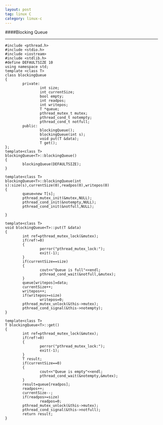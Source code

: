 ```yaml
---
layout: post
tag: linux C
category: linux-c
---
```

####Blocking Queue
<hr/>

	#include <pthread.h>
	#include <stdio.h>
	#include <iostream>
	#include <stdlib.h>
	#define DEFAULTSIZE 10
	using namespace std;
	template <class T>
	class blockingQueue
	{
			private:
					int size;
					int currentSize;
					bool empty;
					int readpos;
					int writepos;
					T *queue;
					pthread_mutex_t mutex;
					pthread_cond_t notempty;
					pthread_cond_t notfull;
			public:
					blockingQueue();
					blockingQueue(int s);
					void put(T &data);
					T get();
	};
	template<class T>
	blockingQueue<T>::blockingQueue()
	{
			blockingQueue(DEFAULTSIZE);
	}

	template<class T>
	blockingQueue<T>::blockingQueue(int s):size(s),currentSize(0),readpos(0),writepos(0)
	{
			queue=new T[s];
			pthread_mutex_init(&mutex,NULL);
			pthread_cond_init(&notempty,NULL);
			pthread_cond_init(&notfull,NULL);

	}

	template<class T>
	void blockingQueue<T>::put(T &data)
	{
			int ref=pthread_mutex_lock(&mutex);
			if(ref!=0)
			{
					perror("pthread_mutex_lock:");
					exit(-1);
			}
			if(currentSize==size)
			{
					cout<<"Queue is full"<<endl;
					pthread_cond_wait(&notfull,&mutex);
			}
			queue[writepos]=data;
			currentSize++;
			writepos++;
			if(writepos>=size)
					writepos=0;
			pthread_mutex_unlock(&this->mutex);
			pthread_cond_signal(&this->notempty);
	}

	template<class T>
	T blockingQueue<T>::get()
	{
			int ref=pthread_mutex_lock(&mutex);
			if(ref!=0)
			{
					perror("pthread_mutex_lock:");
					exit(-1);
			}
			T result;
			if(currentSize==0)
			{
					cout<<"Queue is empty"<<endl;
					pthread_cond_wait(&notempty,&mutex);
			}
			result=queue[readpos];
			readpos++;
			currentSize--;
			if(readpos>=size)
					readpos=0;
			pthread_mutex_unlock(&this->mutex);
			pthread_cond_signal(&this->notfull);
			return result;
	}
